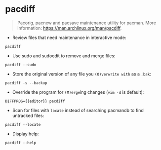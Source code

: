 # pacdiff

> Pacorig, pacnew and pacsave maintenance utility for pacman.
> More information: <https://man.archlinux.org/man/pacdiff>.

- Review files that need maintenance in interactive mode:

`pacdiff`

- Use sudo and sudoedit to remove and merge files:

`pacdiff --sudo`

- Store the original version of any file you `(O)verwrite with` as a `.bak`:

`pacdiff -s --backup`

- Override the program for `(M)erge`ing changes (`vim -d` is default):

`DIFFPROG={{editor}} pacdiff`

- Scan for files with `locate` instead of searching pacmandb to find untracked files:

`pacdiff --locate`

- Display help:

`pacdiff --help`
